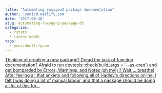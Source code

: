 ```yaml
---
title: "Automating roxygen2 package documentation"
author: 'yonicd.netlify.com'
date: '2017-09-18'
slug: automating-roxygen2-package-do
categories:
  - rstats
  - linear-model
tags:
  - yonicdnetlifycom
---
```


[Thinking of creating a new package? Dread the task of function documentation? Afraid to run devtools::check(build_args = '--as-cran') and get bombarded by Errors, Warnings, and Notes (oh my!) ? Wait.... breathe! After feeling all that anxiety and following all of Hadley's directions online, I felt I was doing a lot of manual labour, and that a package should be doing all lot of this for...<click to read more>](https://yonicd.netlify.com/post/2017-09-18-sinew/)

